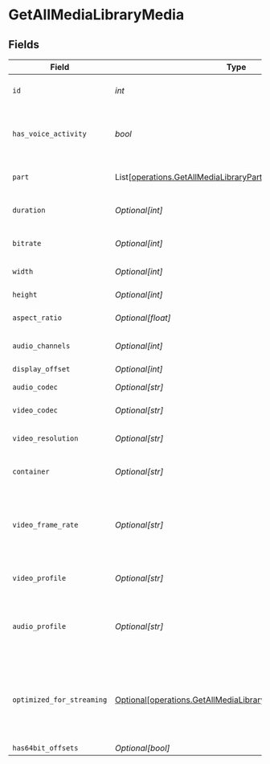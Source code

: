 # GetAllMediaLibraryMedia


## Fields

| Field                                                                                                                              | Type                                                                                                                               | Required                                                                                                                           | Description                                                                                                                        | Example                                                                                                                            |
| ---------------------------------------------------------------------------------------------------------------------------------- | ---------------------------------------------------------------------------------------------------------------------------------- | ---------------------------------------------------------------------------------------------------------------------------------- | ---------------------------------------------------------------------------------------------------------------------------------- | ---------------------------------------------------------------------------------------------------------------------------------- |
| `id`                                                                                                                               | *int*                                                                                                                              | :heavy_check_mark:                                                                                                                 | Unique media identifier.                                                                                                           | 387322                                                                                                                             |
| `has_voice_activity`                                                                                                               | *bool*                                                                                                                             | :heavy_check_mark:                                                                                                                 | Indicates whether voice activity is detected.                                                                                      | false                                                                                                                              |
| `part`                                                                                                                             | List[[operations.GetAllMediaLibraryPart](../../models/operations/getallmedialibrarypart.md)]                                       | :heavy_check_mark:                                                                                                                 | An array of parts for this media item.                                                                                             |                                                                                                                                    |
| `duration`                                                                                                                         | *Optional[int]*                                                                                                                    | :heavy_minus_sign:                                                                                                                 | Duration of the media in milliseconds.                                                                                             | 9610350                                                                                                                            |
| `bitrate`                                                                                                                          | *Optional[int]*                                                                                                                    | :heavy_minus_sign:                                                                                                                 | Bitrate in bits per second.                                                                                                        | 25512                                                                                                                              |
| `width`                                                                                                                            | *Optional[int]*                                                                                                                    | :heavy_minus_sign:                                                                                                                 | Video width in pixels.                                                                                                             | 3840                                                                                                                               |
| `height`                                                                                                                           | *Optional[int]*                                                                                                                    | :heavy_minus_sign:                                                                                                                 | Video height in pixels.                                                                                                            | 1602                                                                                                                               |
| `aspect_ratio`                                                                                                                     | *Optional[float]*                                                                                                                  | :heavy_minus_sign:                                                                                                                 | Aspect ratio of the video.                                                                                                         | 2.35                                                                                                                               |
| `audio_channels`                                                                                                                   | *Optional[int]*                                                                                                                    | :heavy_minus_sign:                                                                                                                 | Number of audio channels.                                                                                                          | 6                                                                                                                                  |
| `display_offset`                                                                                                                   | *Optional[int]*                                                                                                                    | :heavy_minus_sign:                                                                                                                 | N/A                                                                                                                                | 50                                                                                                                                 |
| `audio_codec`                                                                                                                      | *Optional[str]*                                                                                                                    | :heavy_minus_sign:                                                                                                                 | Audio codec used.                                                                                                                  | eac3                                                                                                                               |
| `video_codec`                                                                                                                      | *Optional[str]*                                                                                                                    | :heavy_minus_sign:                                                                                                                 | Video codec used.                                                                                                                  | hevc                                                                                                                               |
| `video_resolution`                                                                                                                 | *Optional[str]*                                                                                                                    | :heavy_minus_sign:                                                                                                                 | Video resolution (e.g., 4k).                                                                                                       | 4k                                                                                                                                 |
| `container`                                                                                                                        | *Optional[str]*                                                                                                                    | :heavy_minus_sign:                                                                                                                 | File container type.                                                                                                               | mkv                                                                                                                                |
| `video_frame_rate`                                                                                                                 | *Optional[str]*                                                                                                                    | :heavy_minus_sign:                                                                                                                 | Frame rate of the video. Values found include NTSC, PAL, 24p<br/>                                                                  | 24p                                                                                                                                |
| `video_profile`                                                                                                                    | *Optional[str]*                                                                                                                    | :heavy_minus_sign:                                                                                                                 | Video profile (e.g., main 10).                                                                                                     | main 10                                                                                                                            |
| `audio_profile`                                                                                                                    | *Optional[str]*                                                                                                                    | :heavy_minus_sign:                                                                                                                 | The audio profile used for the media (e.g., DTS, Dolby Digital, etc.).                                                             | dts                                                                                                                                |
| `optimized_for_streaming`                                                                                                          | [Optional[operations.GetAllMediaLibraryOptimizedForStreaming]](../../models/operations/getallmedialibraryoptimizedforstreaming.md) | :heavy_minus_sign:                                                                                                                 | Has this media been optimized for streaming. NOTE: This can be 0, 1, false or true                                                 |                                                                                                                                    |
| `has64bit_offsets`                                                                                                                 | *Optional[bool]*                                                                                                                   | :heavy_minus_sign:                                                                                                                 | N/A                                                                                                                                | false                                                                                                                              |